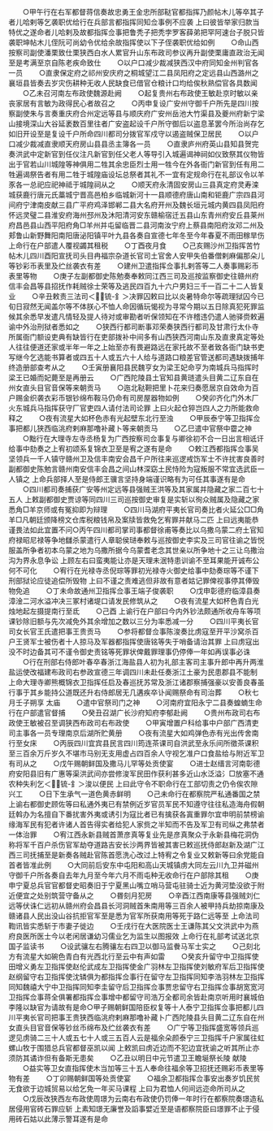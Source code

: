 <!-- { "loadSidebar": true } -->
　　○甲午行在右军都督蒋信奏故忠勇王金忠所部鞑官都指挥乃颜帖木儿等卒其子者儿哈剌等乞袭职优给行在兵部言都指挥同知佥事例不应袭  上曰彼皆举家归款当特优之遂命者儿哈剌及故都指挥佥事把鲁秃子把秃孛罗客薛弟把罕阿速台子脱只皆袭职坤帖木儿侄阮可尚幼令优给余故指挥使以下子侄袭职优给如例
　　○命山西按察司副使潘栗致仕栗狭西白水人累官升山东布政司参议再升副使栗庸直政治无闻至是考满至京自陈老疾命致仕
　　○以户口减少裁减狭西汉中府同知金州判官各一员
　　○直隶保定府之祁州安庆府之桐城望江二县凤阳府之定远县山西潞州之襄垣县皆奏去岁灾伤耕种无收人民缺食已借官仓粮计口均给俟秋熟偿官各具数闻
　　○乙未召河南左布政使魏源赴阙
　　○起复贵州右布政使王敏赴京时敏以亲丧家居有言敏为政得民心者故召之
　　○丙申复设广安州守御千户所先是四川按察副使朱与言奏重庆府合州定远等县与顺庆府广安州岳池大竹渠县及夔州府新宁梁山接境深山大谷延袤数百里往者广安盗起设千户所守御后以盗息革罢今所治尚存乞如旧开设至是复设千户所命四川都司分拨官军戍守以遏盗贼保卫居民
　　○以户口减少裁减直隶顺天府房山县县丞主簿各一员
　　○直隶庐州府英山县知县贺完奏洪武中定新官到任仪注凡新官到任父老人等导引入城遍谒神祠如仪致祭其仪物皆出于官若山川城隍等神俱用二牲其余忠臣烈士用一牲今在外各衙门新官到任有用二牲遍谒祭告者有用二牲于城隍庙设坛总祭者其礼不一宜有定规命行在礼部议令以羊豕各一总祀应祀神祗于城隍祠从之
　　○顺天府永清固安房山三县真定府灵寿滦城获鹿行唐元氏藁城宁晋高邑柏乡临城新河十一县顺德府唐山南和钜鹿广宗四县河间府宁津南皮献三县广平府鸡泽邯郸二县大名府开州及魏长垣元城内黄四县凤阳府怀远灵璧二县淮安府海州邳州及沐阳清河安东赣榆宿迁五县山东青州府安丘县莱州府昌邑县山西平阳府角□羊州并屯留临晋二县河南汝宁府上蔡县南阳府汝邓二州及郏鲁山新野舞阳南阳唐泌阳镇平叶九县各奏自宣德七年冬至今年春夏不雨田稼旱伤  上命行在户部遣人覆视蠲其租税
　　○丁酉夜月食
　　○己亥赐沙州卫指挥苦竹帖木儿四川酉阳宣抚司头目冉福宗杂道长官司土官舍人安甲失伯番僧剌麻偏那朵儿等钞彩币表里及纻丝袭衣有差
　　○建州卫遣指挥佥事扎剌答等二人奏事赐彩币表里等物
　　○庚子左副都御史陈勉奏奉敕同江西三司及巡按监察御史往赣州府信丰会昌等县招抚作耗贼徐士荣等及逃民四百九十六户男妇三千一百二十二人皆复业
　　○辛丑敕责三法司＜锍-釒＞决罪囚敕曰比以炎暑特命尔等疏理狱囚今已旬日寂然无闻盖尔等不体朕心不恤人命因循玩愒视为寻常今期以五日除真犯死罪监候其余悉早发遣凡情轻及提人待对或审勘者听保领知在不许稽违仍遣人驰驿赍敕遍谕中外治刑狱者悉如之
　　○狭西行都司断事邓荣奏狭西行都司及甘肃行太仆寺所属衙门额设吏典有缺皆行在吏部拨补中间多有山西狭西河南山东及直隶真定等处人往往便道还家或半年一年之上始至亦有畏避路远在家托故不至者致各衙门缺书吏写继今乞选能书算者或四五十人或五六十人给与道路口粮差官管送都司遇缺拨捕年终造册部查考从之
　　○壬寅册襄阳县民魏亨女为梁王妃命亨为南城兵马指挥时梁王已婚而妃薨至是再册云
　　○广西陀陵县土官知县黄琏遣头目黄二辽东自在州女直头目官音保等来朝贡马
　　○迤北鞑靼把里卜花来归奏愿居京自效命为百户赐金织袭衣彩币银钞绵布鞍马仍命有司房屋器物如例
　　○癸卯齐化门外木厂火东城兵马指挥获守厂官吏四人请付法司论罪  上曰火起仓猝岂四人之力所能救命释之
　　○夜有流星大如杯色赤有光起壁东北行至浊
　　○甲辰泰宁等卫指挥佥事把都儿狭西临洮府剌麻那噜补藏卜等来朝贡马
　　○乙巳遣中官祭中霤之神
　　○黜行在大理寺左寺丞杨复为广西按察司佥事复与卿徐初不合一日出言相诋讦给事中劾奏之上宥初颂系复锦衣卫至是宥之遂有是命
　　○敕江西都指挥佥事吴坚领兵一千人镇守赣州卫及信丰南安会昌千户所往来巡逻戒饬军士不许扰害良善时副都御史陈勉言赣州南安信丰会昌之间山林深窈土民恃险为寇叛服不常宜选武臣一人镇之  上命兵部择人至是侍郎王骥言坚持身端谨识略有为可任其事遂有是命
　　○四川都司奏捕获广安等州定远等县强贼王洪等及其家属并隐藏之家二百七十五人  上敕副都御史贾谅等同四川三司巡按御史审复是实斩以徇众贼属及隐藏之家悉角□羊京师或有冤抑即为辩理
　　○四川马湖府平夷长官司奏比者火延公□□角羊□凡朝廷颁降榜文仓库税粮钱帛及案牍皆救免乞宥罪并献马二匹  上曰远夷能恭谨畏法如此宜置不问○丙午四川都司掌司事都督徐甫等奏比以乌撒乌蒙二府土官知府禄昭尼禄等争地讎杀蒙遣行人章聪侯琎奉敕与巡按御史李实及三司官往谕之皆悦服盖所争者初本乌蒙之地为乌撒所据今乌蒙耆老念其世亲以所争地十之三让乌撒治沟为界永息争讼  上顾左右曰蛮夷能让亦是天理未泯特患训谕不至耳果能开诚布公何不可化
　　○宥行在光禄寺丞倪琮等罪初光禄寺火御史给事中劾奏琮等不谨下刑部狱论应徒追偿所毁物  上曰不谨之责难逃但非故有意者姑记罪俾视事停其俸毁物免追
　　○丁未命故通州卫指挥佥事王端子俊袭职
　　○戊申彰德府临漳县奏漳淦二河水溢冲决三冢村诸堤口请发民修筑从之
　　○夜有流星大如杯色青白光烛地起左摄提南行至氐
　　○己酉  上谕行在户部曰今内外钞法颇通所收舟车等项课钞除旧额与先次减免外其余增加之数以三分为率悉减一分
　　○四川平夷长官司女长官王氏遣把事王贵贡马
　　○参将都督佥事陈浚奏比虏寇至开平沙窝杀百户王贤军士被伤者十人掠马及军器都指挥使唐铭等失于哨备请治其罪  上曰虏寇出没不时边备其可不谨令御史责铭等死罪状俾戴罪理事仍停俸一年如再误事必诛
　　○行在刑部右侍郎叶春卒春浙江海盐县人初为礼部主客司主事升郎中再升两淮盐运使改福建布政司右参政宣德三年调四川未赴任奏浙江土豪为民患郡县不能制  上命大理寺卿熊概锦衣卫指挥任启及春巡抚苏常及浙江诸郡察捕强豪以安善良春虽行事于其乡能持公道既还升右侍郎居无几遘疾卒讣闻赐祭命有司治葬
　　○秋七月壬子朔享  太庙
　　○遣中官祭司门之神
　　○河南府宜阳永宁二县奏蝗蝻生命行在户部遣官督捕
　　○癸丑召湖广长沙府知府李郁赴阙
　　○贵州布政司右布政使王敏被召至调狭西布政司右布政使
　　○甲寅增置户科给事中户部广西清吏司主事各一员专理南京后湖所贮黄册
　　○夜有流星大如鸡弹色赤有光出传舍南行至女床
　　○丙辰四川宜宾县民言四川筠连茶课司自洪武至永乐间所徵茶课积至三百余万斤岁久不堪市马别无支用虚占四百余人守视乞准户口食盐给与附近军卫有司从之
　　○戊午赐朝鲜国及撒马儿罕等处贡使宴
　　○进士赵缙言河南彰德府安阳县旧有广惠等渠洪武间亦尝修浚军民田作获利甚多近山水泛溢氵□放塞不通农种失利乞＜锍-釒＞浚以便民  上曰此守令不职命行在工部切责之仍令俟农隙兴工
　　○日下生承气一道色黄赤鲜明
　　○己未命行在都察院严私通番国之禁  上谕右都御史顾佐等曰私通外夷已有禁例近岁官员军民不知遵守往往私造海舟假朝廷斡办为名擅自下番扰害外夷或诱引为寇比者已有擒获各寘重罪尔宜申明前禁榜谕缘海军民有犯者许诸人首告得实者给犯人家赀之半知而不告及军卫有司纵之弗禁者一体治罪
　　○宥江西永新县贼首萧彦真等复业先是彦真聚众于永新县梅花洞伪称将军千百户杀伤官军劫夺道路吉安长沙两界皆被其害已敕巡抚侍郎赵新及湖广江西三司抚捕至是新奏各贼赴官陈首愿洗心改过上特宥之令复业又敕新等曰余党能自首者皆准此例
　　○大同前后安东中屯阳和高山天城镇虏大同左云川九卫并磁州守御千户所各奏自去年九月至今年六月不雨屯种无收命行在户部除其租
　　○庚申宁夏总兵官官都督史昭奏旧于宁夏黑山嘴立哨马营屯驻骑士近为黄河垫没欲于附近便宜之处别筑营守备从之
　　○昬刻月犯房
　　○辛酉江西南康等县强贼刘仁远等伏诛仁远初从赣州府会昌县长河洞贼首朱南用等三百余人被甲持兵劫掠南康及赣诸县人民出没山谷抗拒官军至是悉为官军所获南用等死于路仁远等至  上命法司鞫讯皆实悉斩于市妻子徙边
　　○壬戌行在大医院医士王谦陈其父文洪武中为燕府良医所医士今以老闲居谦幼习儒业乞为监生以图报效  上命行在礼部考试送北京国子监读书
　　○设武骧左右腾骧左右四卫以御马监餋马军士实之
　　○己刻北方有流星大如碗色青白有光西北行至云中有声如雷
　　○癸亥升留守中卫指挥使田增义勇左卫指挥使赵伦武成左卫指挥使金广羽林左卫指挥使刘敏府军后卫指挥使赵纲留守右卫指挥使沈辚俱为都指挥佥事行在留守左卫指挥同知李浩羽林左卫指挥同知魏禧大宁中卫指挥同知李圭留守后卫指挥佥事贾忠留守右卫指挥佥事胡宽宽河卫指挥佥事蒋全俱署都指挥佥事增中都留守司浩万全都司余皆赴南京听用时襄城伯李隆以缺官为请故有是命○甲子赐朝鲜国陪臣权复等十人泰宁卫指挥佥事把都儿四川平夷长官司把事王贵狭西临洮府剌麻那噜补藏卜广西陀陵县头目黄二辽东自在州女直头目官音保等钞丝币绵布及纻丝袭衣有差
　　○广宁等卫指挥盛宽等领兵巡逻见虏骑二三十人或五七十人或三五百人云是福余朵颜泰宁三卫指挥千户家属往虹螺山牧于围猎总兵官都督巫凯以闻  上敕凯曰虏近边而不犯边宜抚谕之听其所止亦须防其谲诈但有备斯无患矣
　　○乙丑以明日中元节遣卫王瞻埏祭长陵  献陵
　　○益实等卫女直指挥使木当加等三十五人奉命往福余等卫招抚还赐彩币表里等物有差
　　○丁卯赐朝鲜国等处贡使宴
　　○福余卫都指挥佥事安出奏岁饥民贫无食欲于边城贸易以给乞免一年买马课程  上曰为君恤人何间远迩命所司从之
　　○戊辰改狭西左布政使周璟为云南右布政使仍罚俸一年时行在都察院奏璟造私居侵用官砖石罪应斩  上素知璟无廉誉及謟事嬖近至是语都察院臣曰璟罪不止于侵用砖石姑以此薄示警耳遂有是命
